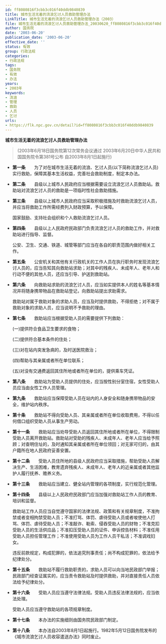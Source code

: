 ```yaml
---
id: ff8080816f3cbb3c016f40ddb9840839
title: 城市生活无着的流浪乞讨人员救助管理办法
LinkTitle: 城市生活无着的流浪乞讨人员救助管理办法（2003）
file: 城市生活无着的流浪乞讨人员救助管理办法_20030620_ff8080816f3cbb3c016f40ddb9840839.docx
author: 国务院
date: '2003-06-20'
publication_date: '2003-06-20'
effective_date: ''
status: 有效
group: 行政法规
categories:
- 行政法规
tags:
- 国务院
- 有效
- 办法
years:
- 2003年
keywords:
- 流浪
- 管理
- 救助
- 人员
- 乞讨
urls:
- https://flk.npc.gov.cn/detail?id=ff8080816f3cbb3c016f40ddb9840839
---
```


**城市生活无着的流浪乞讨人员救助管理办法**

> (2003年6月18日国务院第12次常务会议通过 2003年6月20日中华人民共和国国务院令第381号公布 自2003年8月1日起施行)

- **第一条**　　为了对在城市生活无着的流浪、乞讨人员(以下简称流浪乞讨人员)实行救助，保障其基本生活权益，完善社会救助制度，制定本办法。

- **第二条**　　县级以上城市人民政府应当根据需要设立流浪乞讨人员救助站。救助站对流浪乞讨人员的救助是一项临时性社会救助措施。

- **第三条**　　县级以上城市人民政府应当采取积极措施及时救助流浪乞讨人员，并应当将救助工作所需经费列入财政预算，予以保障。

  国家鼓励、支持社会组织和个人救助流浪乞讨人员。

- **第四条**　　县级以上人民政府民政部门负责流浪乞讨人员的救助工作，并对救助站进行指导、监督。

  公安、卫生、交通、铁道、城管等部门应当在各自的职责范围内做好相关工作。

- **第五条**　　公安机关和其他有关行政机关的工作人员在执行职务时发现流浪乞讨人员的，应当告知其向救助站求助；对其中的残疾人、未成年人、老年人和行动不便的其他人员，还应当引导、护送到救助站。

- **第六条**　　向救助站求助的流浪乞讨人员，应当如实提供本人的姓名等基本情况并将随身携带物品在救助站登记，向救助站提出求助需求。

  救助站对属于救助对象的求助人员，应当及时提供救助，不得拒绝；对不属于救助对象的求助人员，应当说明不予救助的理由。

- **第七条**　　救助站应当根据受助人员的需要提供下列救助：

  (一)提供符合食品卫生要求的食物；

  (二)提供符合基本条件的住处；

  (三)对在站内突发急病的，及时送医院救治；

  (四)帮助与其亲属或者所在单位联系；

  (五)对没有交通费返回其住所地或者所在单位的，提供乘车凭证。

- **第八条**　　救助站为受助人员提供的住处，应当按性别分室住宿，女性受助人员应当由女性工作人员管理。

- **第九条**　　救助站应当保障受助人员在站内的人身安全和随身携带物品的安全，维护站内秩序。

- **第十条**　　救助站不得向受助人员、其亲属或者所在单位收取费用，不得以任何借口组织受助人员从事生产劳动。

- **第十一条**　　救助站应当劝导受助人员返回其住所地或者所在单位，不得限制受助人员离开救助站。救助站对受助的残疾人、未成年人、老年人应当给予照顾；对查明住址的，及时通知其亲属或者所在单位领回；对无家可归的，由其户籍所在地人民政府妥善安置。

- **第十二条**　　受助人员住所地的县级人民政府应当采取措施，帮助受助人员解决生产、生活困难，教育遗弃残疾人、未成年人、老年人的近亲属或者其他监护人履行抚养、赡养义务。

- **第十三条**　　救助站应当建立、健全站内管理的各项制度，实行规范化管理。

- **第十四条**　　县级以上人民政府民政部门应当加强对救助站工作人员的教育、培训和监督。

  救助站工作人员应当自觉遵守国家的法律法规、政策和有关规章制度，不准拘禁或者变相拘禁受助人员；不准打骂、体罚、虐待受助人员或者唆使他人打骂、体罚、虐待受助人员；不准敲诈、勒索、侵吞受助人员的财物；不准克扣受助人员的生活供应品；不准扣压受助人员的证件、申诉控告材料；不准任用受助人员担任管理工作；不准使用受助人员为工作人员干私活；不准调戏妇女。

  违反前款规定，构成犯罪的，依法追究刑事责任；尚不构成犯罪的，依法给予纪律处分。

- **第十五条**　　救助站不履行救助职责的，求助人员可以向当地民政部门举报；民政部门经查证属实的，应当责令救助站及时提供救助，并对直接责任人员依法给予纪律处分。

- **第十六条**　　受助人员应当遵守法律法规。受助人员违反法律法规的，应当依法处理。

  受助人员应当遵守救助站的各项规章制度。

- **第十七条**　　本办法的实施细则由国务院民政部门制定。

- **第十八条**　　本办法自2003年8月1日起施行。1982年5月12日国务院发布的《城市流浪乞讨人员收容遣送办法》同时废止。

